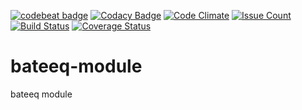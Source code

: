 [![codebeat badge](https://codebeat.co/badges/c920c9c0-8a63-4572-939b-a445177bcc30)](https://codebeat.co/projects/github-com-danliris-bateeq-module)
[![Codacy Badge](https://api.codacy.com/project/badge/Grade/4c9380bad501459c80ce375db88639bd)](https://www.codacy.com/app/danliris-cloud/bateeq-module?utm_source=github.com&amp;utm_medium=referral&amp;utm_content=danliris/bateeq-module&amp;utm_campaign=Badge_Grade)
[![Code Climate](https://codeclimate.com/github/danliris/bateeq-module/badges/gpa.svg)](https://codeclimate.com/github/danliris/bateeq-module)
[![Issue Count](https://codeclimate.com/github/danliris/bateeq-module/badges/issue_count.svg)](https://codeclimate.com/github/danliris/bateeq-module)
[![Build Status](https://travis-ci.org/danliris/bateeq-module.svg?branch=dev)](https://travis-ci.org/danliris/bateeq-module)
[![Coverage Status](https://coveralls.io/repos/github/danliris/bateeq-module/badge.svg?branch=dev)](https://coveralls.io/github/danliris/bateeq-module?branch=dev)

# bateeq-module
bateeq module
